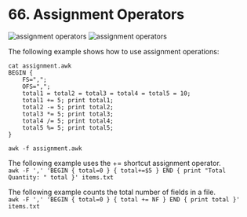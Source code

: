 # 66. Assignment Operators

![assignment operators](images/assignment_operators_1)
![assignment operators](images/assignment_operators_2)

The following example shows how to use assignment operations:
```
cat assignment.awk
BEGIN {
    FS=",";
    OFS=",";
    total1 = total2 = total3 = total4 = total5 = 10;
    total1 += 5; print total1;
    total2 -= 5; print total2;
    total3 *= 5; print total3;
    total4 /= 5; print total4;
    total5 %= 5; print total5;
}

awk -f assignment.awk
```

The following example uses the += shortcut assignment operator.  
`awk -F ',' 'BEGIN { total=0 } { total+=$5 } END { print "Total Quantity: " total }' items.txt`

The following example counts the total number of fields in a file.  
`awk -F ',' 'BEGIN { total=0 } { total += NF } END { print total }' items.txt`
